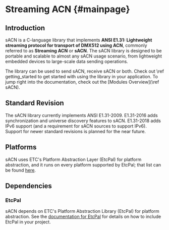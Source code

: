# Streaming ACN                                                     {#mainpage}

## Introduction

sACN is a C-language library that implements **ANSI E1.31: Lightweight streaming protocol for
transport of DMX512 using ACN**, commonly referred to as **Streaming ACN** or **sACN**. The sACN
library is designed to be portable and scalable to almost any sACN usage scenario, from lightweight
embedded devices to large-scale data sending operations.

The library can be used to send sACN, receive sACN or both. Check out \ref getting_started to get
started with using the library in your application. To jump right into the documentation, check out
the [Modules Overview](\ref sACN).

## Standard Revision

The sACN library currently implements ANSI E1.31-2009. E1.31-2016 adds synchronization and universe
discovery features to sACN. E1.31-2018 adds IPv6 support (and a requirement for sACN sources to
support IPv6). Support for newer standard revisions is planned for the near future.

## Platforms

sACN uses ETC's Platform Abstraction Layer (EtcPal) for platform abstraction, and it runs on every
platform supported by EtcPal; that list can be found [here](https://etclabs.github.io/EtcPal/docs/head/).

## Dependencies

### EtcPal

sACN depends on ETC's Platform Abstraction Library (EtcPal) for platform abstraction. See the
[documentation for EtcPal](https://etclabs.github.io/EtcPal/docs/head/) for details on how to
include EtcPal in your project.
